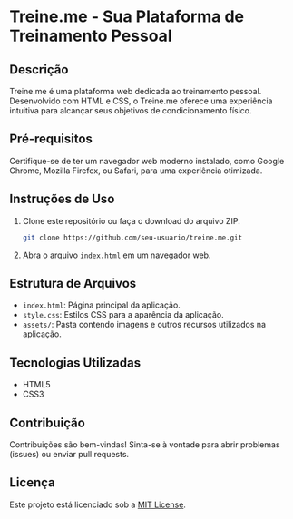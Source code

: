 # Treine.me - Sua Plataforma de Treinamento Pessoal

## Descrição

Treine.me é uma plataforma web dedicada ao treinamento pessoal. Desenvolvido com HTML e CSS, o Treine.me oferece uma experiência intuitiva para alcançar seus objetivos de condicionamento físico.

## Pré-requisitos

Certifique-se de ter um navegador web moderno instalado, como Google Chrome, Mozilla Firefox, ou Safari, para uma experiência otimizada.

## Instruções de Uso

1. Clone este repositório ou faça o download do arquivo ZIP.

    ```bash
    git clone https://github.com/seu-usuario/treine.me.git
    ```

2. Abra o arquivo `index.html` em um navegador web.

## Estrutura de Arquivos

- `index.html`: Página principal da aplicação.
- `style.css`: Estilos CSS para a aparência da aplicação.
- `assets/`: Pasta contendo imagens e outros recursos utilizados na aplicação.

## Tecnologias Utilizadas

- HTML5
- CSS3

## Contribuição

Contribuições são bem-vindas! Sinta-se à vontade para abrir problemas (issues) ou enviar pull requests.

## Licença

Este projeto está licenciado sob a [MIT License](LICENSE).
